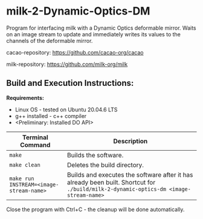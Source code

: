 # milk-2-Dynamic-Optics-DM

Program for interfacing milk with a Dynamic Optics deformable mirror. Waits on an image stream to update and immediately writes its values to the channels of the deformable mirror.

cacao-repository:
https://github.com/cacao-org/cacao

milk-repository:
https://github.com/milk-org/milk

## Build and Execution Instructions:
**Requirements:**
- Linux OS - tested on Ubuntu 20.04.6 LTS
- g++ installed - c++ compiler
- <Preliminary: Installed DO API>

| Terminal Command | Description |
| ------ | ------ |
| `make` | Builds the software. |
| `make clean` | Deletes the build directory. |
| `make run INSTREAM=<image-stream-name>` | Builds and executes the software after it has already been built. Shortcut for `./build/milk-2-dynamic-optics-dm <image-stream-name>` |

Close the program with Ctrl+C - the cleanup will be done automatically.
